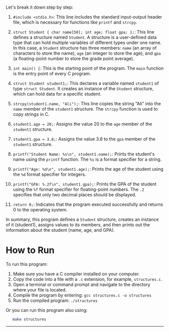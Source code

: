 Let's break it down step by step:

1. `#include <stdio.h>`: This line includes the standard input-output header file, which is necessary for functions like `printf` and `strcpy`.

2. `struct Student { char name[50]; int age; float gpa; };`: This line defines a structure named `Student`. A structure is a user-defined data type that can hold multiple variables of different types under one name. In this case, a `Student` structure has three members: `name` (an array of characters to store the name), `age` (an integer to store the age), and `gpa` (a floating-point number to store the grade point average).

3. `int main() {`: This is the starting point of the program. The `main` function is the entry point of every C program.

4. `struct Student student1;`: This declares a variable named `student1` of type `struct Student`. It creates an instance of the `Student` structure, which can hold data for a specific student.

5. `strcpy(student1.name, "Ali");`: This line copies the string "Ali" into the `name` member of the `student1` structure. The `strcpy` function is used to copy strings in C.

6. `student1.age = 20;`: Assigns the value 20 to the `age` member of the `student1` structure.

7. `student1.gpa = 3.8;`: Assigns the value 3.8 to the `gpa` member of the `student1` structure.

8. `printf("Student Name: %s\n", student1.name);`: Prints the student's name using the `printf` function. The `%s` is a format specifier for a string.

9. `printf("Age: %d\n", student1.age);`: Prints the age of the student using the `%d` format specifier for integers.

10. `printf("GPA: %.2f\n", student1.gpa);`: Prints the GPA of the student using the `%f` format specifier for floating-point numbers. The `.2` specifies that only two decimal places should be displayed.

11. `return 0;`: Indicates that the program executed successfully and returns 0 to the operating system.

In summary, this program defines a `Student` structure, creates an instance of it (student1), assigns values to its members, and then prints out the information about the student (name, age, and GPA).

# How to Run

To run this program:

1. Make sure you have a C compiler installed on your computer.
2. Copy the code into a file with a `.c` extension, for example, `structures.c`.
3. Open a terminal or command prompt and navigate to the directory where your file is located.
4. Compile the program by entering: `gcc structures.c -o structures`
5. Run the compiled program: `./structures`

Or you can run this program also using:

```bash
   make structures
```

---